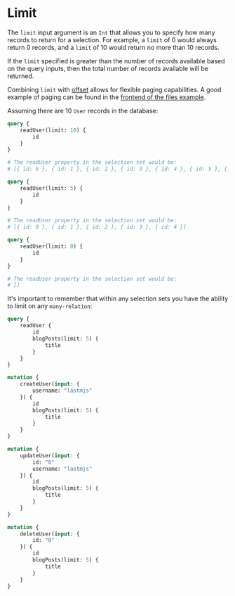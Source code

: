 # Limit

The `limit` input argument is an `Int` that allows you to specify how many records to return for a selection. For example, a `limit` of 0 would always return 0 records, and a `limit` of 10 would return no more than 10 records.

If the `limit` specified is greater than the number of records available based on the query inputs, then the total number of records available will be returned.

Combining `limit` with [offset](./generated-schema-offset.md) allows for flexible paging capabilities. A good example of paging can be found in the [frontend of the files example](https://github.com/sudograph/sudograph/blob/main/examples/files/canisters/files/elements/files-app.ts).

Assuming there are 10 `User` records in the database:

```graphql
query {
    readUser(limit: 10) {
        id
    }
}

# The readUser property in the selection set would be:
# [{ id: 0 }, { id: 1 }, { id: 2 }, { id: 3 }, { id: 4 }, { id: 5 }, { id: 6 }, { id: 7 }, { id: 8 }, { id: 9 }]
```

```graphql
query {
    readUser(limit: 5) {
        id
    }
}

# The readUser property in the selection set would be:
# [{ id: 0 }, { id: 1 }, { id: 2 }, { id: 3 }, { id: 4 }]
```

```graphql
query {
    readUser(limit: 0) {
        id
    }
}

# The readUser property in the selection set would be:
# []
```

It's important to remember that within any selection sets you have the ability to limit on any `many-relation`:

```graphql
query {
    readUser {
        id
        blogPosts(limit: 5) {
            title
        }
    }
}

mutation {
    createUser(input: {
        username: "lastmjs"
    }) {
        id
        blogPosts(limit: 5) {
            title
        }
    }
}

mutation {
    updateUser(input: {
        id: "0"
        username: "lastmjs"
    }) {
        id
        blogPosts(limit: 5) {
            title
        }
    }
}

mutation {
    deleteUser(input: {
        id: "0"
    }) {
        id
        blogPosts(limit: 5) {
            title
        }
    }
}
```